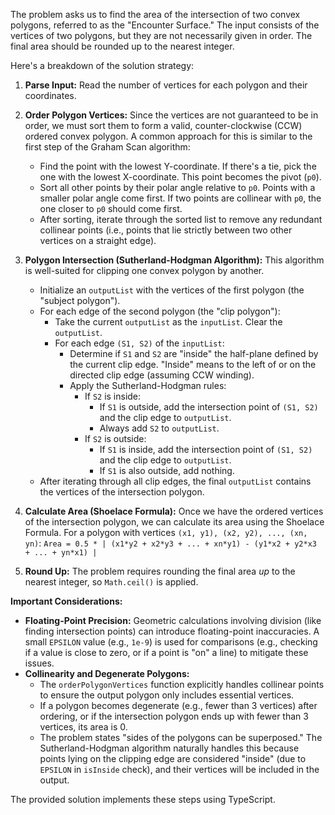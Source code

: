 The problem asks us to find the area of the intersection of two convex polygons, referred to as the "Encounter Surface." The input consists of the vertices of two polygons, but they are not necessarily given in order. The final area should be rounded up to the nearest integer.

Here's a breakdown of the solution strategy:

1.  **Parse Input:** Read the number of vertices for each polygon and their coordinates.

2.  **Order Polygon Vertices:** Since the vertices are not guaranteed to be in order, we must sort them to form a valid, counter-clockwise (CCW) ordered convex polygon. A common approach for this is similar to the first step of the Graham Scan algorithm:
    *   Find the point with the lowest Y-coordinate. If there's a tie, pick the one with the lowest X-coordinate. This point becomes the pivot (`p0`).
    *   Sort all other points by their polar angle relative to `p0`. Points with a smaller polar angle come first. If two points are collinear with `p0`, the one closer to `p0` should come first.
    *   After sorting, iterate through the sorted list to remove any redundant collinear points (i.e., points that lie strictly between two other vertices on a straight edge).

3.  **Polygon Intersection (Sutherland-Hodgman Algorithm):** This algorithm is well-suited for clipping one convex polygon by another.
    *   Initialize an `outputList` with the vertices of the first polygon (the "subject polygon").
    *   For each edge of the second polygon (the "clip polygon"):
        *   Take the current `outputList` as the `inputList`. Clear the `outputList`.
        *   For each edge `(S1, S2)` of the `inputList`:
            *   Determine if `S1` and `S2` are "inside" the half-plane defined by the current clip edge. "Inside" means to the left of or on the directed clip edge (assuming CCW winding).
            *   Apply the Sutherland-Hodgman rules:
                *   If `S2` is inside:
                    *   If `S1` is outside, add the intersection point of `(S1, S2)` and the clip edge to `outputList`.
                    *   Always add `S2` to `outputList`.
                *   If `S2` is outside:
                    *   If `S1` is inside, add the intersection point of `(S1, S2)` and the clip edge to `outputList`.
                    *   If `S1` is also outside, add nothing.
    *   After iterating through all clip edges, the final `outputList` contains the vertices of the intersection polygon.

4.  **Calculate Area (Shoelace Formula):** Once we have the ordered vertices of the intersection polygon, we can calculate its area using the Shoelace Formula. For a polygon with vertices `(x1, y1), (x2, y2), ..., (xn, yn)`:
    `Area = 0.5 * | (x1*y2 + x2*y3 + ... + xn*y1) - (y1*x2 + y2*x3 + ... + yn*x1) |`

5.  **Round Up:** The problem requires rounding the final area *up* to the nearest integer, so `Math.ceil()` is applied.

**Important Considerations:**

*   **Floating-Point Precision:** Geometric calculations involving division (like finding intersection points) can introduce floating-point inaccuracies. A small `EPSILON` value (e.g., `1e-9`) is used for comparisons (e.g., checking if a value is close to zero, or if a point is "on" a line) to mitigate these issues.
*   **Collinearity and Degenerate Polygons:**
    *   The `orderPolygonVertices` function explicitly handles collinear points to ensure the output polygon only includes essential vertices.
    *   If a polygon becomes degenerate (e.g., fewer than 3 vertices) after ordering, or if the intersection polygon ends up with fewer than 3 vertices, its area is 0.
    *   The problem states "sides of the polygons can be superposed." The Sutherland-Hodgman algorithm naturally handles this because points lying on the clipping edge are considered "inside" (due to `EPSILON` in `isInside` check), and their vertices will be included in the output.

The provided solution implements these steps using TypeScript.